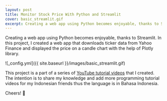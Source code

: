 ```yaml
---
layout: post
title: Monitor Stock Price With Python and Streamlit
cover: basic_streamlit.gif
excerpt: Creating a web app using Python becomes enjoyable, thanks to Streamlit. In this project, I created a web app that downloads ticker data from Yahoo Finance and displayed the price on a candle chart with the help of Plotly library.
---
```


Creating a web app using Python becomes enjoyable, thanks to Streamlit. In this project, I created a web app that downloads ticker data from Yahoo Finance and displayed the price on a candle chart with the help of Plotly library.

![_config.yml]({{ site.baseurl }}/images/basic_streamlit.gif)

This project is a part of a series of [YouTube tutorial videos](https://www.youtube.com/channel/UCnrBXTksiuOPzyDlXvLBlFg) that I created. The intention is to share my knowledge and add more programming tutorial videos for my Indonesian friends thus the language is in Bahasa Indonesia.

Cheers! 🚀
